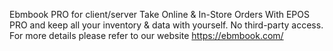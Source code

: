 Ebmbook PRO for client/server 
Take Online & In-Store Orders With EPOS PRO and keep all your inventory & data with yourself. No third-party access. 
For more details please refer to our website https://ebmbook.com/

